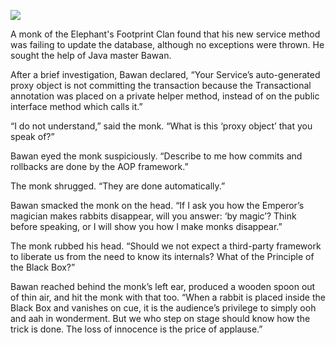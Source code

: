 ![](/pages/case-195/Rabbit.jpg)

A monk of the Elephant's Footprint Clan found that his
new service method was failing to update the database,
although no exceptions were thrown.  He sought the help of
Java master Bawan.

After a brief investigation, Bawan declared, “Your
Service’s auto-generated proxy object is not committing the
transaction because the Transactional annotation was
placed on a private helper method, instead of on the
public interface method which calls it.”

“I do not understand,” said the monk. “What is this ‘proxy
object’ that you speak of?”

Bawan eyed the monk suspiciously.
“Describe to me how commits and rollbacks are done by the
AOP framework.”

The monk shrugged.  “They are done automatically.”

Bawan smacked the monk on the head.  “If I ask you how the
Emperor’s magician makes rabbits disappear, will you answer:
‘by magic’?  Think before speaking, or I will show you how I
make monks disappear.”

The monk rubbed his head.  “Should we not expect a third-party
framework to liberate us from the need to know its internals?
What of the Principle of the Black Box?”

Bawan reached behind the monk’s left ear, produced a
wooden spoon out of thin air, and hit the monk with that
too.  “When a rabbit is placed inside the Black Box and
vanishes on cue, it is the audience’s privilege to simply
ooh and aah in wonderment.  But we who step on
stage should know how the trick is done.
The loss of innocence is the price of applause.”

